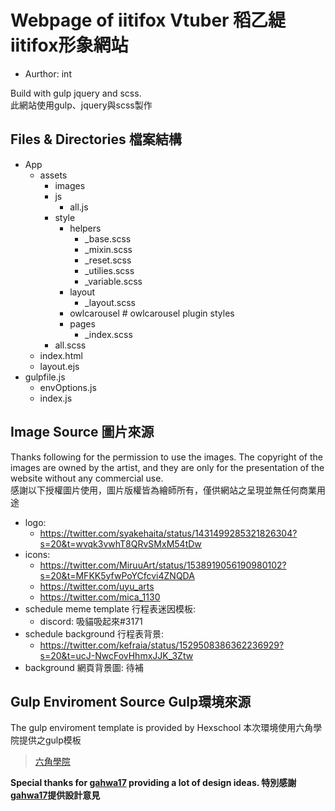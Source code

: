 # Webpage of iitifox Vtuber 稻乙緹iitifox形象網站
* Aurthor: int

Build with gulp jquery and scss. 
<br>
此網站使用gulp、jquery與scss製作

## Files & Directories 檔案結構

* App
  * assets
    * images 
    * js 
      * all.js
    * style
      * helpers
        * _base.scss
        * _mixin.scss
        * _reset.scss
        * _utilies.scss
        * _variable.scss
      * layout
        * _layout.scss
      * owlcarousel # owlcarousel plugin styles
      * pages
        * _index.scss
    * all.scss
  * index.html
  * layout.ejs
* gulpfile.js
  * envOptions.js
  * index.js

## Image Source 圖片來源
Thanks following for the permission to use the images. The copyright of the images are owned by the artist, and they are only for the presentation of the website without any commercial use.
<br> 
感謝以下授權圖片使用，圖片版權皆為繪師所有，僅供網站之呈現並無任何商業用途

* logo: 
  * https://twitter.com/syakehaita/status/1431499285321826304?s=20&t=wvqk3vwhT8QRvSMxM54tDw
* icons: 
  * https://twitter.com/MiruuArt/status/1538919056190980102?s=20&t=MFKK5yfwPoYCfcvi4ZNQDA
  * https://twitter.com/uyu_arts
  * https://twitter.com/mica_1130
* schedule meme template 行程表迷因模板:
  * discord: 吸貓吸起來#3171
* schedule background 行程表背景: 
  * https://twitter.com/kefraia/status/1529508386362236929?s=20&t=ucJ-NwcFovHhmxJJK_3Ztw
* background 網頁背景圖: 待補

## Gulp Enviroment Source Gulp環境來源

The gulp enviroment template is provided by Hexschool
本次環境使用六角學院提供之gulp模板
>[六角學院](https://github.com/hexschool)

**Special thanks for [gahwa17](https://github.com/gahwa17) providing a lot of design ideas. 特別感謝[gahwa17](https://github.com/gahwa17)提供設計意見**

